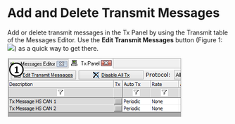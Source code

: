 # Add and Delete Transmit Messages

Add or delete transmit messages in the Tx Panel by using the Transmit table of the Messages Editor. Use the **Edit Transmit Messages** button (Figure 1:![](https://cdn.intrepidcs.net/support/VehicleSpy/assets/smOne.gif)) as a quick way to get there.

![Figure 1: The Tx Panel Edit Transmit Messages button.](../../../.gitbook/assets/spyoutadddelete.gif)
